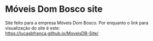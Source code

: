 # Móveis Dom Bosco site 
Site feito para a empresa Móveis Dom Bosco. Por enquanto o link para visualização
do site é este:
<br> https://lucasbfranca.github.io/MoveisDB-Site/
